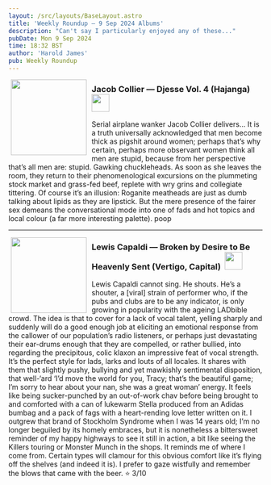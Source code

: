 ```yaml
---
layout: /src/layouts/BaseLayout.astro
title: 'Weekly Roundup — 9 Sep 2024 Albums'
description: "Can't say I particularly enjoyed any of these..."
pubDate: Mon 9 Sep 2024
time: 18:32 BST
author: 'Harold James'
pub: Weekly Roundup
---
```

<img src="https://theyakemperor.neocities.org/Images/djesse4.jpg" style="width:150px;height:auto;padding-right:10px;padding-left:5px;float:left;">
<h3 style="margin-left:5px;">Jacob Collier — Djesse Vol. 4 (Hajanga) &nbsp;<img src="https://theyakemperor.neocities.org/Images/ukflag.webp" style="width:35px;height:auto;"></h3> 

Serial airplane wanker Jacob Collier delivers... It is a truth universally acknowledged that men become thick as pigshit around women; perhaps that’s why certain, perhaps more observant women think all men are stupid, because from her perspective that’s all men are: stupid. Gawking chuckleheads. As soon as she leaves the room, they return to their phenomenological excursions on the plummeting stock market and grass-fed beef, replete with wry grins and collegiate tittering. Of course it’s an illusion: Roganite meatheads are just as dumb talking about lipids as they are lipstick. But the mere presence of the fairer sex demeans the conversational mode into one of fads and hot topics and local colour (a far more interesting palette). poop

<hr>
<img src="https://theyakemperor.neocities.org/Images/capaldus.png" style="width:150px;height:auto;padding-right:10px;padding-left:5px;float:left;">
<h3 style="margin-left:5px;">Lewis Capaldi — Broken by Desire to Be Heavenly Sent (Vertigo, Capital) &nbsp;<img src="https://theyakemperor.neocities.org/Images/ukflag.webp" style="width:35px;height:auto;"></h3>

Lewis Capaldi cannot sing. He shouts. He’s a shouter, a [viral] strain of performer who, if the pubs and clubs are to be any indicator, is only growing in popularity with the ageing LADbible crowd. The idea is that to cover for a lack of vocal talent, yelling sharply and suddenly will do a good enough job at eliciting an emotional response from the callower of our population’s radio listeners, or perhaps just devastating their ear-drums enough that they are compelled, or rather bullied, into regarding the precipitous, colic klaxon an impressive feat of vocal strength. It’s the perfect style for lads, larks and louts of all locales. It shares with them that slightly pushy, bullying and yet mawkishly sentimental disposition, that well-‘ard ‘I’d move the world for you, Tracy; that’s the beautiful game; I’m sorry to hear about your nan, she was a great woman’ energy. It feels like being sucker-punched by an out-of-work chav before being brought to and comforted with a can of lukewarm Stella produced from an Adidas bumbag and a pack of fags with a heart-rending love letter written on it. I outgrew that brand of Stockholm Syndrome when I was 14 years old; I’m no longer beguiled by its homely embraces, but it is nonetheless a bittersweet reminder of my happy highways to see it still in action, a bit like seeing the Killers touring or Monster Munch in the shops. It reminds me of where I come from. Certain types will clamour for this obvious comfort like it’s flying off the shelves (and indeed it is). I prefer to gaze wistfully and remember the blows that came with the beer. ⭐ 3/10
